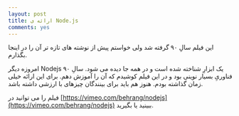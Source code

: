 ```yaml
---
layout: post
title: ارائه ی Node.js
comments: yes
---
```


این فیلم سالِ ۹۰ گرفته شد ولی خواستم پیش از نوشته های تازه تر آن را در اینجا بگذارم.

امروزه دیگر Nodejs یک ابزارِ شناخته شده است و در همه جا دیده می شود. سالِ ۹۰ فناوریِ بسیار نوینی بود و در این فیلم کوشیدم که آن را آموزش دهم. برای این ارائه خیلی زمان گذاشته بودم. هنوز هم باید برای بینندگان چیزهای با ارزشی داشته باشد.

فیلم را می توانید در [https://vimeo.com/behrang/nodejs](https://vimeo.com/behrang/nodejs) ببینید یا بگیرید.
